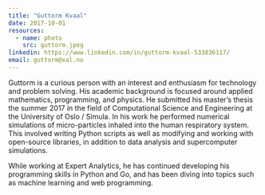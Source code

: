 ```yaml
---
title: "Guttorm Kvaal"
date: 2017-10-01
resources:
  - name: photo
    src: guttorm.jpeg
linkedin: https://www.linkedin.com/in/guttorm-kvaal-533836117/
email: guttorm@xal.no
---
```


Guttorm is a curious person with an interest and enthusiasm for
technology and problem solving. His academic background is focused
around applied mathematics, programming, and physics. He submitted his
master’s thesis the summer 2017 in the field of Computational Science
and Engineering at the University of Oslo / Simula. In his work he
performed numerical simulations of micro-particles inhaled into the
human respiratory system. This involved writing Python scripts as well
as modifying and working with open-source libraries, in addition to
data analysis and supercomputer simulations.

While working at Expert Analytics, he has continued developing his
programming skills in Python and Go, and has been diving into topics
such as machine learning and web programming.
